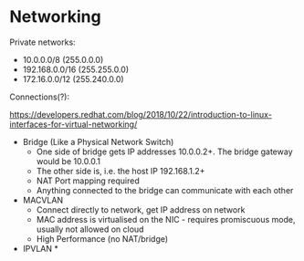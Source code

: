 # Networking

Private networks:

* 10.0.0.0/8 \(255.0.0.0\)
* 192.168.0.0/16 \(255.255.0.0\)
* 172.16.0.0/12 \(255.240.0.0\)

Connections\(?\):

https://developers.redhat.com/blog/2018/10/22/introduction-to-linux-interfaces-for-virtual-networking/

* Bridge \(Like a Physical Network Switch\)
  * One side of bridge gets IP addresses 10.0.0.2+. The bridge gateway would be 10.0.0.1
  * The other side is, i.e. the host IP 192.168.1.2+
  * NAT Port mapping required
  * Anything connected to the bridge can communicate with each other
* MACVLAN
  * Connect directly to network, get IP address on network
  * MAC address is virtualised on the NIC - requires promiscuous mode, usually not allowed on cloud
  * High Performance \(no NAT/bridge\)
* IPVLAN
  * 



